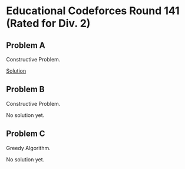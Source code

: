 # Educational Codeforces Round 141 (Rated for Div. 2)

## Problem A

Constructive Problem.

[Solution](A.md)

## Problem B

Constructive Problem.

No solution yet.
<!-- [Solution](B.md) -->

## Problem C

Greedy Algorithm.

No solution yet.
<!-- [Solution](B.md) -->


